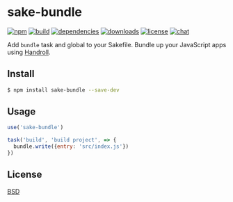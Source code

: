 # sake-bundle

[![npm][npm-img]][npm-url]
[![build][build-img]][build-url]
[![dependencies][dependencies-img]][dependencies-url]
[![downloads][downloads-img]][downloads-url]
[![license][license-img]][license-url]
[![chat][chat-img]][chat-url]

Add `bundle` task and global to your Sakefile. Bundle up your JavaScript apps
using [Handroll](https://github.com/zeekay/handroll).

## Install
```bash
$ npm install sake-bundle --save-dev
```

## Usage
```javascript
use('sake-bundle')

task('build', 'build project', => {
  bundle.write({entry: 'src/index.js'})
})
```

## License
[BSD][license-url]

[build-img]:        https://img.shields.io/travis/sakejs/sake-bundle.svg
[build-url]:        https://travis-ci.org/sakejs/sake-bundle
[chat-img]:         https://badges.gitter.im/join-chat.svg
[chat-url]:         https://gitter.im/sakejs/chat
[coverage-img]:     https://coveralls.io/repos/sakejs/sake-bundle/badge.svg?branch=master&service=github
[coverage-url]:     https://coveralls.io/github/sakejs/sake-bundle?branch=master
[dependencies-img]: https://david-dm.org/sakejs/sake-bundle.svg
[dependencies-url]: https://david-dm.org/sakejs/sake-bundle
[downloads-img]:    https://img.shields.io/npm/dm/sake-bundle.svg
[downloads-url]:    http://badge.fury.io/js/sake-bundle
[license-img]:      https://img.shields.io/npm/l/sake-bundle.svg
[license-url]:      https://github.com/sakejs/sake-bundle/blob/master/LICENSE
[npm-img]:          https://img.shields.io/npm/v/sake-bundle.svg
[npm-url]:          https://www.npmjs.com/package/sake-bundle
